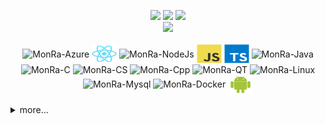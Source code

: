 <!--Hello
<h2><img src="https://emojis.slackmojis.com/emojis/images/1531849430/4246/blob-sunglasses.gif?1531849430" width="30"/> Hi There👋 , I'm MonRá! <img src="https://media.giphy.com/media/12oufCB0MyZ1Go/giphy.gif" width="50"><img src="https://i.giphy.com/9KawrQzIwdAYg.webp" width="50"></h2>
-->

<div>
  </p>
  <div align="center">
   <a href="https://www.facebook.com/ramon.chaib" target="_blank"><img src="https://img.shields.io/badge/-Facebook-%230077B5?style=for-the-badge&logo=facebook&logoColor=white" target="_blank"></a> 
  <a href="https://www.instagram.com/monrapps/" target="_blank"><img src="https://img.shields.io/badge/-Instagram-%23E4405F?style=for-the-badge&logo=instagram&logoColor=white" target="_blank"></a>
  <a href="https://www.linkedin.com/in/ramon-chaib-27007635/" target="_blank"><img src="https://img.shields.io/badge/-LinkedIn-%230077B5?style=for-the-badge&logo=linkedin&logoColor=white" target="_blank"></a>   
</div>

<div align="center">
  <img src="https://i.giphy.com/MM0Jrc8BHKx3y.webp">
</div>
  
 <div style="display: inline_block" align="center"><br>
  <img align="center" alt="MonRa-Azure" height="30" width="40" src="https://cdn.jsdelivr.net/gh/devicons/devicon/icons/azure/azure-original.svg">
  <img align="center" alt="MonRa-React" height="30" width="40" src="https://raw.githubusercontent.com/devicons/devicon/master/icons/react/react-original.svg">
  <img align="center" alt="MonRa-NodeJs" height="30" width="40" src="https://cdn.jsdelivr.net/gh/devicons/devicon/icons/nodejs/nodejs-original.svg">
  <img align="center" alt="MonRa-Js" height="30" width="40" src="https://raw.githubusercontent.com/devicons/devicon/master/icons/javascript/javascript-original.svg">     <img align="center" alt="MonRa-Ts" height="30" width="40" src="https://raw.githubusercontent.com/devicons/devicon/master/icons/typescript/typescript-original.svg">
  <img align="center" alt="MonRa-Java" height="30" width="40" src="https://cdn.jsdelivr.net/gh/devicons/devicon/icons/java/java-original.svg">
  <img align="center" alt="MonRa-C" height="30" width="40" src="https://cdn.jsdelivr.net/gh/devicons/devicon/icons/c/c-original.svg">
  <img align="center" alt="MonRa-CS" height="30" width="40" src="https://cdn.jsdelivr.net/gh/devicons/devicon/icons/csharp/csharp-original.svg">
  <img align="center" alt="MonRa-Cpp" height="30" width="40" src="https://cdn.jsdelivr.net/gh/devicons/devicon/icons/cplusplus/cplusplus-original.svg">
  <img align="center" alt="MonRa-QT" height="30" width="40" src="https://cdn.jsdelivr.net/gh/devicons/devicon/icons/qt/qt-original.svg">
  <img align="center" alt="MonRa-Linux" height="30" width="40" src="https://cdn.jsdelivr.net/gh/devicons/devicon/icons/linux/linux-original.svg">
  <img align="center" alt="MonRa-Mysql" height="30" width="40" src="https://cdn.jsdelivr.net/gh/devicons/devicon/icons/mysql/mysql-original.svg">
  <img align="center" alt="MonRa-Docker" height="30" width="40" src="https://cdn.jsdelivr.net/gh/devicons/devicon/icons/docker/docker-original.svg">  
  <img align="center" alt="MonRa-Android" height="30" width="40" src="https://github.com/devicons/devicon/blob/master/icons/android/android-original.svg">
  
</div>
</a>

</br>
<!--
[![github activity graph](https://activity-graph.herokuapp.com/graph?username=monrapps&theme=chartreuse-dark)](https://github.com/monrapps/)
-->
<div>
<details>
      <summary>more...</summary>
      
<!--
### <img src="https://media.giphy.com/media/VgCDAzcKvsR6OM0uWg/giphy.gif" width="50"> A little more about me...  

```javascript
const monra = {
    pronouns: "He" | "Him",
    code: ["any"],
    askMeAbout: ["any"],
    technologies: {
        backEnd: {
            js: ["any"],
        },
        mobileApp: {
            native: ["Android Development"]
        },
        devOps: ["AWS", "Docker🐳", "Route53", "Nginx"],
        databases: ["mongo", "MySql", "sqlite"],
        misc: ["Firebase", "Socket.IO", "selenium", "open-cv", "php", "SuiteApp"]
    },
    architecture: ["Serverless Architecture", "Progressive web applications", "Single page applications"],
    currentFocus: "Building Robots to ease opertations",
    funFact: "There are two ways to write error-free programs; only the third one works"
};
```
-->

---
<!--START_SECTION:waka-->
![Code Time](http://img.shields.io/badge/Code%20Time-1%2C222%20hrs%207%20mins-blue)

![Profile Views](http://img.shields.io/badge/Profile%20Views-2-blue)

![Lines of code](https://img.shields.io/badge/From%20Hello%20World%20I%27ve%20Written-3.3%20million%20lines%20of%20code-blue)

**🐱 My GitHub Data** 

> 📦 65.7 kB Used in GitHub's Storage 
 > 
> 🏆 2,611 Contributions in the Year 2025
 > 
> 🚫 Not Opted to Hire
 > 
> 📜 25 Public Repositories 
 > 
> 🔑 20 Private Repositories 
 > 
**I'm an Early 🐤** 

```text
🌞 Morning                9375 commits        ████████░░░░░░░░░░░░░░░░░   32.72 % 
🌆 Daytime                12238 commits       ███████████░░░░░░░░░░░░░░   42.72 % 
🌃 Evening                4309 commits        ████░░░░░░░░░░░░░░░░░░░░░   15.04 % 
🌙 Night                  2726 commits        ██░░░░░░░░░░░░░░░░░░░░░░░   09.52 % 
```
📅 **I'm Most Productive on Thursday** 

```text
Monday                   5250 commits        █████░░░░░░░░░░░░░░░░░░░░   18.33 % 
Tuesday                  5236 commits        █████░░░░░░░░░░░░░░░░░░░░   18.28 % 
Wednesday                5392 commits        █████░░░░░░░░░░░░░░░░░░░░   18.82 % 
Thursday                 6223 commits        █████░░░░░░░░░░░░░░░░░░░░   21.72 % 
Friday                   4054 commits        ████░░░░░░░░░░░░░░░░░░░░░   14.15 % 
Saturday                 1388 commits        █░░░░░░░░░░░░░░░░░░░░░░░░   04.85 % 
Sunday                   1105 commits        █░░░░░░░░░░░░░░░░░░░░░░░░   03.86 % 
```


📊 **This Week I Spent My Time On** 

```text
🕑︎ Time Zone: America/Sao_Paulo

💬 Programming Languages: 
Other                    1 hr 45 mins        ██████░░░░░░░░░░░░░░░░░░░   25.37 % 
JavaScript               1 hr 33 mins        ██████░░░░░░░░░░░░░░░░░░░   22.44 % 
Text                     1 hr 8 mins         ████░░░░░░░░░░░░░░░░░░░░░   16.54 % 
Bash                     34 mins             ██░░░░░░░░░░░░░░░░░░░░░░░   08.27 % 
TypeScript               33 mins             ██░░░░░░░░░░░░░░░░░░░░░░░   08.19 % 

🔥 Editors: 
VS Code                  6 hrs 54 mins       █████████████████████████   100.00 % 

🐱‍💻 Projects: 
scripts                  3 hrs               ███████████░░░░░░░░░░░░░░   43.49 % 
crypterm                 52 mins             ███░░░░░░░░░░░░░░░░░░░░░░   12.76 % 
buildroot                44 mins             ███░░░░░░░░░░░░░░░░░░░░░░   10.67 % 
gww-v6i                  35 mins             ██░░░░░░░░░░░░░░░░░░░░░░░   08.59 % 
nvm                      27 mins             ██░░░░░░░░░░░░░░░░░░░░░░░   06.73 % 

💻 Operating System: 
WSL                      5 hrs 27 mins       ████████████████████░░░░░   79.01 % 
Mac                      1 hr 27 mins        █████░░░░░░░░░░░░░░░░░░░░   20.99 % 
Windows                  0 secs              ░░░░░░░░░░░░░░░░░░░░░░░░░   00.00 % 
```

**I Mostly Code in C++** 

```text
C                        15 repos            ████░░░░░░░░░░░░░░░░░░░░░   17.05 % 
JavaScript               10 repos            ███░░░░░░░░░░░░░░░░░░░░░░   11.36 % 
Python                   9 repos             ███░░░░░░░░░░░░░░░░░░░░░░   10.23 % 
Shell                    6 repos             ██░░░░░░░░░░░░░░░░░░░░░░░   06.82 % 
HTML                     6 repos             ██░░░░░░░░░░░░░░░░░░░░░░░   06.82 % 
```



**Timeline**

![Lines of Code chart](https://raw.githubusercontent.com/monrapps/monrapps/master/assets/bar_graph.png)


 Last Updated on 04/07/2025 13:55:49 UTC
<!--END_SECTION:waka-->

